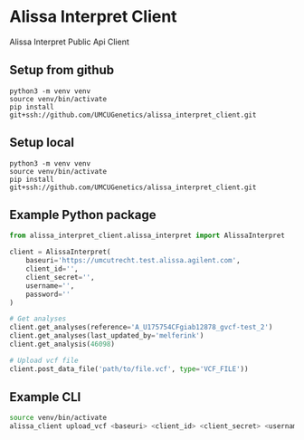 # Alissa Interpret Client
Alissa Interpret Public Api Client

## Setup from github
```
python3 -m venv venv
source venv/bin/activate
pip install git+ssh://github.com/UMCUGenetics/alissa_interpret_client.git
```

## Setup local
```
python3 -m venv venv
source venv/bin/activate
pip install git+ssh://github.com/UMCUGenetics/alissa_interpret_client.git
```

## Example Python package
```python
from alissa_interpret_client.alissa_interpret import AlissaInterpret

client = AlissaInterpret(
    baseuri='https://umcutrecht.test.alissa.agilent.com',
    client_id='',
    client_secret='',
    username='',
    password=''
)

# Get analyses
client.get_analyses(reference='A_U175754CFgiab12878_gvcf-test_2')
client.get_analyses(last_updated_by='melferink')
client.get_analysis(46098)

# Upload vcf file
client.post_data_file('path/to/file.vcf', type='VCF_FILE'))
```

## Example CLI
```bash
source venv/bin/activate
alissa_client upload_vcf <baseuri> <client_id> <client_secret> <username> <password> <path/to/file.vcf>
```